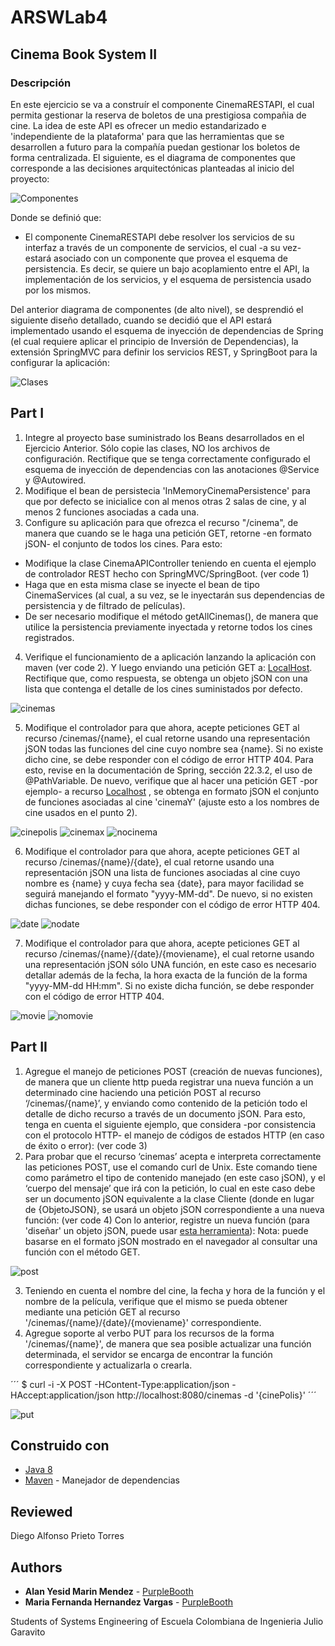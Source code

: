 # ARSWLab4

## Cinema Book System II

### Descripción 
En este ejercicio se va a construír el componente CinemaRESTAPI, el cual permita gestionar la reserva de boletos de una prestigiosa compañia de cine. La idea de este API es ofrecer un medio estandarizado e 'independiente de la plataforma' para que las herramientas que se desarrollen a futuro para la compañía puedan gestionar los boletos de forma centralizada. El siguiente, es el diagrama de componentes que corresponde a las decisiones arquitectónicas planteadas al inicio del proyecto:

![Componentes](https://www.java.com/es/about/whatis_java.jsp)

Donde se definió que:
* El componente CinemaRESTAPI debe resolver los servicios de su interfaz a través de un componente de servicios, el cual -a su vez- estará asociado con un componente que provea el esquema de persistencia. Es decir, se quiere un bajo acoplamiento entre el API, la implementación de los servicios, y el esquema de persistencia usado por los mismos.

Del anterior diagrama de componentes (de alto nivel), se desprendió el siguiente diseño detallado, cuando se decidió que el API estará implementado usando el esquema de inyección de dependencias de Spring (el cual requiere aplicar el principio de Inversión de Dependencias), la extensión SpringMVC para definir los servicios REST, y SpringBoot para la configurar la aplicación:

![Clases](https://github.com/mariahv9/ARSWLab4/blob/master/CINEMA%20II/img/ClassDiagram.png)

## Part I

1. Integre al proyecto base suministrado los Beans desarrollados en el Ejercicio Anterior. Sólo copie las clases, NO los archivos de configuración. Rectifique que se tenga correctamente configurado el esquema de inyección de dependencias con las anotaciones @Service y @Autowired.
2. Modifique el bean de persistecia 'InMemoryCinemaPersistence' para que por defecto se inicialice con al menos otras 2 salas de cine, y al menos 2 funciones asociadas a cada una.
3. Configure su aplicación para que ofrezca el recurso "/cinema", de manera que cuando se le haga una petición GET, retorne -en formato jSON- el conjunto de todos los cines. Para esto:
* Modifique la clase CinemaAPIController teniendo en cuenta el ejemplo de controlador REST hecho con SpringMVC/SpringBoot. (ver code 1)
* Haga que en esta misma clase se inyecte el bean de tipo CinemaServices (al cual, a su vez, se le inyectarán sus dependencias de persistencia y de filtrado de películas).
* De ser necesario modifique el método getAllCinemas(), de manera que utilice la persistencia previamente inyectada y retorne todos los cines registrados.
4. Verifique el funcionamiento de a aplicación lanzando la aplicación con maven (ver code 2). Y luego enviando una petición GET a:  [LocalHost](http://localhost:8080/cinemas). Rectifique que, como respuesta, se obtenga un objeto jSON con una lista que contenga el detalle de los cines suministados por defecto.

![cinemas](https://github.com/mariahv9/ARSWLab4/blob/master/CINEMA%20II/img/cinemas.png)

5. Modifique el controlador para que ahora, acepte peticiones GET al recurso /cinemas/{name}, el cual retorne usando una representación jSON todas las funciones del cine cuyo nombre sea {name}. Si no existe dicho cine, se debe responder con el código de error HTTP 404. Para esto, revise en la documentación de Spring, sección 22.3.2, el uso de @PathVariable. De nuevo, verifique que al hacer una petición GET -por ejemplo- a recurso [Localhost](http://localhost:8080/cinemas/cinemaY) , se obtenga en formato jSON el conjunto de funciones asociadas al cine 'cinemaY' (ajuste esto a los nombres de cine usados en el punto 2).

![cinepolis](https://github.com/mariahv9/ARSWLab4/blob/master/CINEMA%20II/img/cinePolis.png)
![cinemax](https://github.com/mariahv9/ARSWLab4/blob/master/CINEMA%20II/img/cinemaX.png)
![nocinema](https://github.com/mariahv9/ARSWLab4/blob/master/CINEMA%20II/img/notcinema.png)

6. Modifique el controlador para que ahora, acepte peticiones GET al recurso /cinemas/{name}/{date}, el cual retorne usando una representación jSON una lista de funciones asociadas al cine cuyo nombre es {name} y cuya fecha sea {date}, para mayor facilidad se seguirá manejando el formato "yyyy-MM-dd". De nuevo, si no existen dichas funciones, se debe responder con el código de error HTTP 404.

![date](https://github.com/mariahv9/ARSWLab4/blob/master/CINEMA%20II/img/date.png)
![nodate](https://github.com/mariahv9/ARSWLab4/blob/master/CINEMA%20II/img/nodate.png)

7. Modifique el controlador para que ahora, acepte peticiones GET al recurso /cinemas/{name}/{date}/{moviename}, el cual retorne usando una representación jSON sólo UNA función, en este caso es necesario detallar además de la fecha, la hora exacta de la función de la forma "yyyy-MM-dd HH:mm". Si no existe dicha función, se debe responder con el código de error HTTP 404.

![movie](https://github.com/mariahv9/ARSWLab4/blob/master/CINEMA%20II/img/movie.png)
![nomovie](https://github.com/mariahv9/ARSWLab4/blob/master/CINEMA%20II/img/nomovie.png)

## Part II

1. Agregue el manejo de peticiones POST (creación de nuevas funciones), de manera que un cliente http pueda registrar una nueva función a un determinado cine haciendo una petición POST al recurso ‘/cinemas/{name}’, y enviando como contenido de la petición todo el detalle de dicho recurso a través de un documento jSON. Para esto, tenga en cuenta el siguiente ejemplo, que considera -por consistencia con el protocolo HTTP- el manejo de códigos de estados HTTP (en caso de éxito o error): (ver code 3)
2. Para probar que el recurso ‘cinemas’ acepta e interpreta correctamente las peticiones POST, use el comando curl de Unix. Este comando tiene como parámetro el tipo de contenido manejado (en este caso jSON), y el ‘cuerpo del mensaje’ que irá con la petición, lo cual en este caso debe ser un documento jSON equivalente a la clase Cliente (donde en lugar de {ObjetoJSON}, se usará un objeto jSON correspondiente a una nueva función: (ver code 4) Con lo anterior, registre un nueva función (para 'diseñar' un objeto jSON, puede usar [esta herramienta](https://jsoneditoronline.org/)): Nota: puede basarse en el formato jSON mostrado en el navegador al consultar una función con el método GET.

![post](https://github.com/mariahv9/ARSWLab4/blob/master/CINEMA%20II/img/post.png)

3. Teniendo en cuenta el nombre del cine, la fecha y hora de la función y el nombre de la película, verifique que el mismo se pueda obtener mediante una petición GET al recurso '/cinemas/{name}/{date}/{moviename}' correspondiente.
4. Agregue soporte al verbo PUT para los recursos de la forma '/cinemas/{name}', de manera que sea posible actualizar una función determinada, el servidor se encarga de encontrar la función correspondiente y actualizarla o crearla.

´´´
$ curl -i -X POST -HContent-Type:application/json -HAccept:application/json http://localhost:8080/cinemas -d '{cinePolis}'
´´´

![put](https://github.com/mariahv9/ARSWLab4/blob/master/CINEMA%20II/img/put.png)

## Construido con 

* [Java 8](https://www.java.com/es/about/whatis_java.jsp)
* [Maven](https://maven.apache.org/) - Manejador de dependencias

## Reviewed

Diego Alfonso Prieto Torres

## Authors

* **Alan Yesid Marin Mendez** - [PurpleBooth](https://github.com/Elan-MarMEn)
* **Maria Fernanda Hernandez Vargas** - [PurpleBooth](https://github.com/mariahv9)


Students of Systems Engineering of Escuela Colombiana de Ingenieria Julio Garavito 
